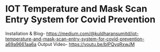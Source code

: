 # IOT Temperature and Mask Scan Entry System for Covid Prevention
Installation & Blog- https://medium.com/@kuldharansumitd/iot-temperature-and-mask-scan-entry-system-for-covid-prevention-a69a9661aa6a
Output Video- https://youtu.be/blPQyqRxwJM

